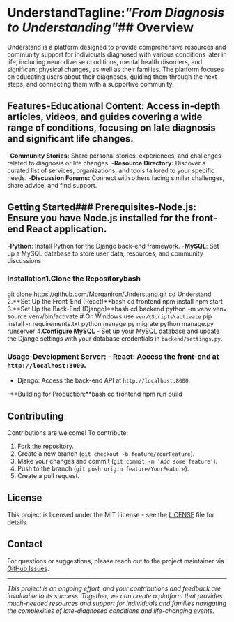 # Understand**Tagline:**_"From Diagnosis to Understanding"_## Overview

Understand is a platform designed to provide comprehensive resources and community support for individuals diagnosed with various conditions later in life, including neurodiverse conditions, mental health disorders, and significant physical changes, as well as their families. The platform focuses on educating users about their diagnoses, guiding them through the next steps, and connecting them with a supportive community.

## Features-**Educational Content:** Access in-depth articles, videos, and guides covering a wide range of conditions, focusing on late diagnosis and significant life changes.
-**Community Stories:** Share personal stories, experiences, and challenges related to diagnosis or life changes.
-**Resource Directory:** Discover a curated list of services, organizations, and tools tailored to your specific needs.
-**Discussion Forums:** Connect with others facing similar challenges, share advice, and find support.

## Getting Started### Prerequisites-**Node.js**: Ensure you have Node.js installed for the front-end React application.
-**Python**: Install Python for the Django back-end framework.
-**MySQL**: Set up a MySQL database to store user data, resources, and community discussions.

### Installation1.**Clone the Repository**bash
   git clone https://github.com/Morganiron/Understand.git
   cd Understand
   2.**Set Up the Front-End (React)**bash
   cd frontend
   npm install
   npm start
   3.**Set Up the Back-End (Django)**bash
   cd backend
   python -m venv venv
   source venv/bin/activate  # On Windows use `venv\Scripts\activate`
   pip install -r requirements.txt
   python manage.py migrate
   python manage.py runserver
   4.**Configure MySQL**   - Set up your MySQL database and update the Django settings with your database credentials in `backend/settings.py`.

### Usage-**Development Server:**  - React: Access the front-end at `http://localhost:3000`.
  - Django: Access the back-end API at `http://localhost:8000`.

-**Building for Production:**bash
  cd frontend
  npm run build
  ## Contributing

Contributions are welcome! To contribute:

1. Fork the repository.
2. Create a new branch (`git checkout -b feature/YourFeature`).
3. Make your changes and commit (`git commit -m 'Add some feature'`).
4. Push to the branch (`git push origin feature/YourFeature`).
5. Create a pull request.

## License

This project is licensed under the MIT License - see the [LICENSE](LICENSE) file for details.

## Contact

For questions or suggestions, please reach out to the project maintainer via [GitHub Issues](https://github.com/Morganiron/Understand/issues).

---

*This project is an ongoing effort, and your contributions and feedback are invaluable to its success. Together, we can create a platform that provides much-needed resources and support for individuals and families navigating the complexities of late-diagnosed conditions and life-changing events.*